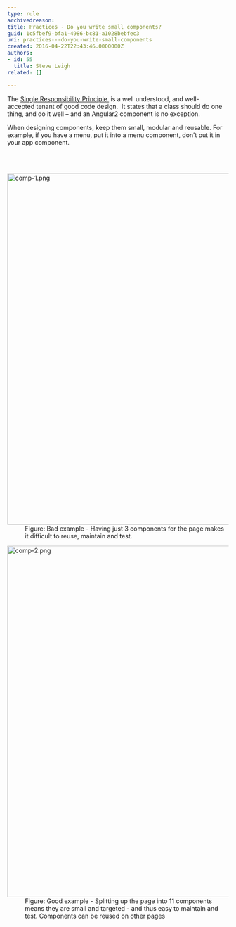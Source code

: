 ```yaml
---
type: rule
archivedreason: 
title: Practices - Do you write small components?
guid: 1c5fbef9-bfa1-4986-bc81-a1028bebfec3
uri: practices---do-you-write-small-components
created: 2016-04-22T22:43:46.0000000Z
authors:
- id: 55
  title: Steve Leigh
related: []

---
```



<p class="p1">The <a href="https&#58;//en.wikipedia.org/wiki/Single_responsibility_principle">Single Responsibility Principle </a>&#160;is a well understood, and&#160;well-accepted&#160;tenant of good code design.&#160; It states that a class should do one thing, and do it well – and an Angular2 component is no exception.</p><p class="p1">When designing components, keep them small, modular and reusable. For example, if you have a menu, put it into a menu component, don’t put it in your app component.</p>
<br><excerpt class='endintro'></excerpt><br>
<dl class="badImage"><dt><img src="/PublishingImages/comp-1.png" alt="comp-1.png" style="width&#58;800px;" /></dt><dd>Figure&#58; Bad example - Having just 3 components for the page makes it difficult to reuse, maintain and test.</dd></dl><dl class="goodImage"><dt><img src="/PublishingImages/comp-2.png" alt="comp-2.png" style="width&#58;800px;" /></dt><dd>Figure&#58; Good example - Splitting up the page into 11 components means they are small and targeted - and thus easy to maintain and test. Components can be reused on other pages</dd></dl>​


